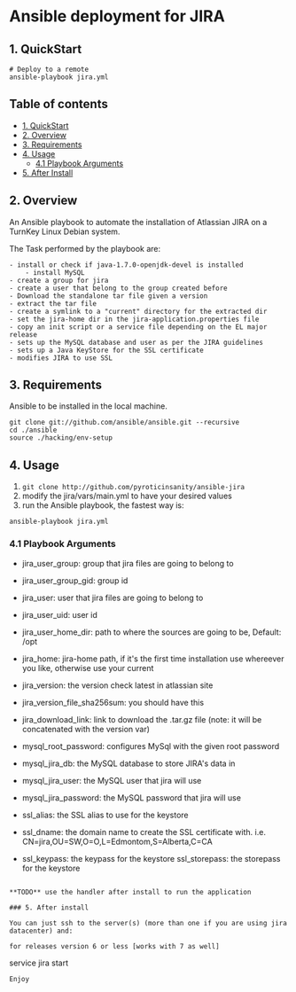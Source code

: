 # Ansible deployment for JIRA

## 1. QuickStart

```
# Deploy to a remote
ansible-playbook jira.yml 

```


## Table of contents

- [1. QuickStart](#1-quickstart)
- [2. Overview](#2-overview)
- [3. Requirements](#3-requirements)
- [4. Usage](#4-usage)
  - [4.1 Playbook Arguments](#41-playbook-arguments)
- [5. After Install](#5-after-install)


## 2. Overview

An Ansible playbook to automate the installation of Atlassian JIRA on a TurnKey Linux Debian system.

The Task performed by the playbook are:

	- install or check if java-1.7.0-openjdk-devel is installed
        - install MySQL
	- create a group for jira
	- create a user that belong to the group created before
	- Download the standalone tar file given a version
	- extract the tar file
	- create a symlink to a "current" directory for the extracted dir
	- set the jira-home dir in the jira-application.properties file
	- copy an init script or a service file depending on the EL major release 
	- sets up the MySQL database and user as per the JIRA guidelines
	- sets up a Java KeyStore for the SSL certificate
	- modifies JIRA to use SSL

## 3. Requirements

Ansible to be installed in the local machine.

```
git clone git://github.com/ansible/ansible.git --recursive
cd ./ansible
source ./hacking/env-setup
```

## 4. Usage

1. `git clone http://github.com/pyroticinsanity/ansible-jira` 
2. modify the jira/vars/main.yml to have your desired values
3. run the Ansible playbook, the fastest way is:

```
ansible-playbook jira.yml 
```

### 4.1 Playbook Arguments

- jira_user_group: group that jira files are going to belong to
- jira_user_group_gid: group id 
- jira_user: user that jira files are going to belong to
- jira_user_uid: user id
- jira_user_home_dir: path to where the sources are going to be, Default: /opt
- jira_home: jira-home path, if it's the first time installation use whereever you like, otherwise use your current
- jira_version: the version check latest in atlassian site
- jira_version_file_sha256sum: you should have this 
- jira_download_link: link to download the .tar.gz file (note: it will be concatenated with the version var)

- mysql_root_password: configures MySql with the given root password 
- mysql_jira_db: the MySQL database to store JIRA's data in
- mysql_jira_user: the MySQL user that jira will use
- mysql_jira_password: the MySQL password that jira will use

- ssl_alias: the SSL alias to use for the keystore
- ssl_dname: the domain name to create the SSL certificate with. i.e. CN=jira,OU=SW,O=O,L=Edmontom,S=Alberta,C=CA
- ssl_keypass: the keypass for the keystore
ssl_storepass: the storepass for the keystore

```

**TODO** use the handler after install to run the application

### 5. After install

You can just ssh to the server(s) (more than one if you are using jira datacenter) and:

for releases version 6 or less [works with 7 as well]
```
service jira start
```
Enjoy
